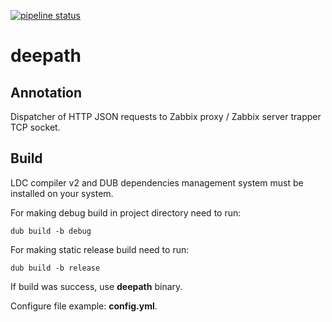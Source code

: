[![pipeline status](https://gitlab.com/f.chertiev/deepath/badges/main/pipeline.svg)](https://gitlab.com/f.chertiev/deepath/-/commits/main)

# deepath

## Annotation

Dispatcher of HTTP JSON requests to Zabbix proxy / Zabbix server trapper TCP socket.

## Build

LDC compiler v2 and DUB dependencies management system must be installed on your system.

For making debug build in project directory need to run:
```
dub build -b debug
```

For making static release build need to run:
```
dub build -b release
```

If build was success, use **deepath** binary.

Configure file example: **config.yml**.
